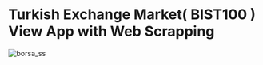 # Turkish Exchange Market( BIST100 ) View App with Web Scrapping

![borsa_ss](https://github.com/esefaerd/TrExMarWebScrapping/assets/70656241/334df216-7c2e-4509-adc5-2446b810b020)
